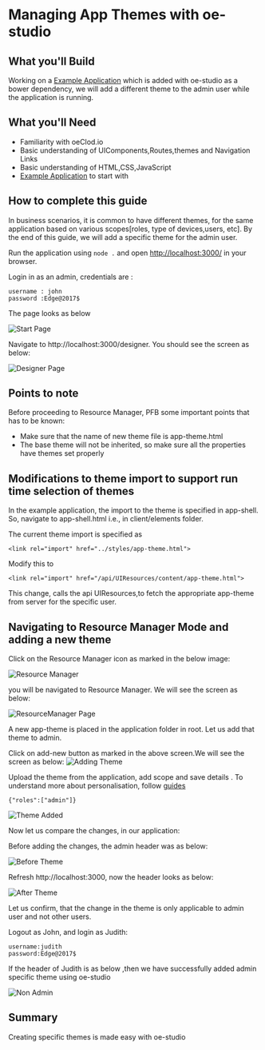 # Managing App Themes with oe-studio

## What you'll Build

Working on a [Example Application](http://evgit/oecloud.io/oe-demo-app) which is added with oe-studio as a bower dependency, we will add a different theme to the admin user while the application is running.

## What you'll Need
* Familiarity with oeClod.io
* Basic understanding of UIComponents,Routes,themes and Navigation Links
* Basic understanding of HTML,CSS,JavaScript
* [Example Application](http://evgit/oecloud.io/oe-demo-app) to start with

## How to complete this guide

In business scenarios, it is common to have different themes, for the same application based on various scopes[roles, type of devices,users, etc].
By the end of this guide, we will add a specific theme for the admin user.

Run the application using `node .` and open [http://localhost:3000/](http://localhost:3000/) in your browser.

Login in as an admin, credentials are :
```
username : john
password :Edge@2017$
```

The page looks as below

![Start Page][start-page]



Navigate to http://localhost:3000/designer. You should see the screen as below:

![Designer Page][desstart-page]

## Points to note

Before proceeding to Resource Manager, PFB some important points that has to be known:
* Make sure that the name of new theme file is app-theme.html
* The base theme will not be inherited, so make sure all the properties have themes set properly


## Modifications to theme import to support run time selection of themes 

In the example application, the import to the theme is specified in app-shell. So, navigate to app-shell.html i.e., in client/elements folder. 

The current theme import is specified as 

```<link rel="import" href="../styles/app-theme.html">```

Modify this to 

```<link rel="import" href="/api/UIResources/content/app-theme.html">``` 

This change, calls the api UIResources,to fetch the appropriate app-theme from server for the specific user.

## Navigating to Resource Manager Mode and adding a new theme

Click on the Resource Manager icon as marked in the below image:

![Resource Manager][resource-manager]

you will be navigated to Resource Manager. We will see the screen as below:

![ResourceManager Page][resource-managerpage]

A new app-theme is placed in the application folder in root. Let us add that theme to admin.

Click on add-new button as marked in the above screen.We will see the screen as below:
![Adding Theme][add-theme]

Upload the theme from the application, add scope and save details . To understand more about personalisation, follow [guides](https://www.oecloud.io/guide/datapersonalization)

```
{"roles":["admin"]} 
```
![Theme Added][theme-success]

Now let us compare the changes, in our application: 

Before adding the changes, the admin header was as below:

![Before Theme][before-theme]

Refresh http://localhost:3000, now the header looks as below:

![After Theme][after-theme]

Let us confirm, that the change in the theme is only  applicable to admin user and not other users. 

Logout as John, and login as Judith:

```
username:judith
password:Edge@2017$
```

If the header of Judith is as below ,then we have successfully added admin specific theme using oe-studio

![Non Admin][non-admin]

## Summary

Creating specific themes is made easy with oe-studio


[start-page]:  images/oe-studio-charts/application-start.png "Start Page"
[desstart-page]:  images/oe-studio-resman/desstart-page.png "Designer Page"
[resource-manager]:/images/oe-studio-resman/navigate-rm.png "Resource Manager"
[add-theme]:images/oe-studio-resman/add_new_theme.png "Adding Theme"
[theme-success]:images/oe-studio-resman/after_adding_theme.png "Theme Added"
[resource-managerpage]:images/oe-studio-resman/uidesstart-page.png "ResourceManager Page"
[before-theme]:images/oe-studio-resman/start_page.png "Before Theme"
[after-theme]:images/oe-studio-resman/new_theme.png "After Theme"
[non-admin]:images/oe-studio-resman/non_admin.png "Non Admin"
